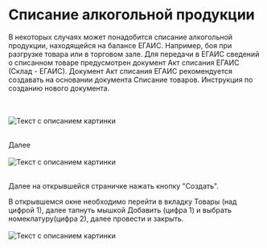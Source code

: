 # Списание алкогольной продукции

В некоторых случаях может понадобится списание алкогольной продукции, находящейся на балансе ЕГАИС. Например, боя при разгрузке товара или в торговом зале. Для передачи в ЕГАИС сведений о списанном товаре
предусмотрен документ Акт списания ЕГАИС (Склад - ЕГАИС). Документ Акт списания ЕГАИС рекомендуется создавать на основании документа Списание товаров. Инструкция по созданию нового документа.


<br>
</br>
<image src="https://github.com/kharlakov-vv/Manual_1C/blob/main/scr/Списание1_по_БОЮ.jpg?raw=true" alt="Текст с описанием картинки">
<br>

</br>

Далее 
<br>
</br>
<image src="https://github.com/kharlakov-vv/Manual_1C/blob/main/scr/Списание2_по_БОЮ.jpg?raw=true" alt="Текст с описанием картинки">
<br>

</br>
Далее на открывшейся страничке нажать кнопку "Создать".

В открывшемся окне необходимо перейти в вкладку Товары (над цифрой 1), далее тапнуть мышкой Добавить (цифра 1) и выбрать номеклатуру(цифра 2), далее провести и закрыть.
<br>
</br>
<image src="https://github.com/kharlakov-vv/Manual_1C/blob/main/scr/Списание3_по_БОЮ.jpg?raw=true" alt="Текст с описанием картинки">
<br>

</br>
